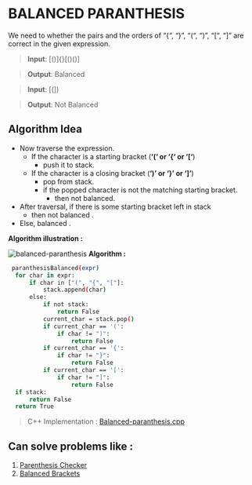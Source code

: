# BALANCED PARANTHESIS

We need to whether the pairs and the orders of “{“, “}”, “(“, “)”, “[“, “]” are correct in the given expression.
 
 
 >**Input**:  [()]{}[()()]
 
 >**Output**: Balanced
 
 >**Input**:  [(])
 
 >**Output**: Not Balanced
 

## Algorithm Idea

-   Now traverse the expression.
    -  If the character is a starting bracket (**‘(‘ or ‘{‘ or ‘[‘**) 
	    -  	push it to stack.
    -  If the character is a closing bracket (**‘)’ or ‘}’ or ‘]’**) 
	    -   pop from stack.
	    -  if the popped character is not the matching starting bracket.
		    - then not balanced.
-   After traversal, if there is some starting bracket left in stack
	- then not balanced .
-  Else, balanced .
 
**Algorithm illustration :**

![balanced-paranthesis](https://media.geeksforgeeks.org/wp-content/cdn-uploads/20190626134001/ForBalancedParanthesisInanExoression1.png)
**Algorithm :**

  ```sh
   paranthesisBalanced(expr)  
    for char in expr: 
        if char in ["(", "{", "["]: 
            stack.append(char) 
        else:  
            if not stack: 
                return False
            current_char = stack.pop() 
            if current_char == '(': 
                if char != ")": 
                    return False
            if current_char == '{': 
                if char != "}": 
                    return False
            if current_char == '[': 
                if char != "]": 
                    return False
    if stack: 
        return False
    return True
```
>C++ Implementation :  [Balanced-paranthesis.cpp](https://github.com/dhanafresher15/Algorithms/blob/master/Balanced-paranthesis/Balanced-paranthesis.cpp)

## Can solve problems like :

 1. [Parenthesis Checker](https://practice.geeksforgeeks.org/problems/parenthesis-checker/0)
 2. [Balanced Brackets](https://www.hackerrank.com/challenges/balanced-brackets/problem)

